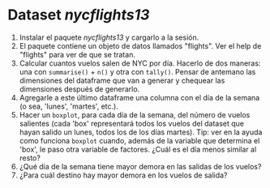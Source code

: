 

# Dataset *nycflights13*

1.  Instalar el paquete *nycflights13* y cargarlo a la sesión.
2.  El paquete contiene un objeto de datos llamados "flights". Ver el help de "flights" para ver de que se tratan.
3.  Calcular cuantos vuelos salen de NYC por día. Hacerlo de dos maneras: una con `summarise()` + `n()` y
    otra con `tally()`. Pensar de antemano las dimensiones del dataframe que van a generar y chequear
    las dimensiones después de generarlo.
4.  Agregarle a este último dataframe una columna con el día de la semana (o sea, 'lunes', 'martes', etc.).
5.  Hacer un `boxplot`, para cada día de la semana, del número de vuelos salientes (cada 'box' representará todos los vuelos del dataset que hayan salido un lunes, todos los de los días martes). Tip: ver en la ayuda como funciona `boxplot` cuando, además de la variable que determina el 'box', le paso otra variable de factores. ¿Cuál es el día menos similar al resto?
6.  ¿Qué dia de la semana tiene mayor demora en las salidas de los vuelos?
7.  ¿Para cuál destino hay mayor demora en los vuelos de salida?

